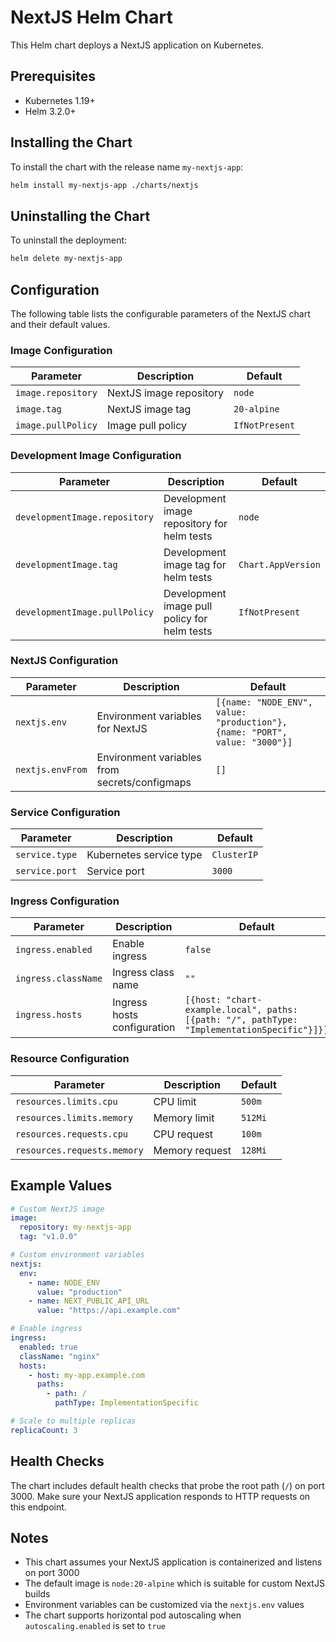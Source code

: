 # NextJS Helm Chart

This Helm chart deploys a NextJS application on Kubernetes.

## Prerequisites

- Kubernetes 1.19+
- Helm 3.2.0+

## Installing the Chart

To install the chart with the release name `my-nextjs-app`:

```bash
helm install my-nextjs-app ./charts/nextjs
```

## Uninstalling the Chart

To uninstall the deployment:

```bash
helm delete my-nextjs-app
```

## Configuration

The following table lists the configurable parameters of the NextJS chart and their default values.

### Image Configuration

| Parameter | Description | Default |
|-----------|-------------|---------|
| `image.repository` | NextJS image repository | `node` |
| `image.tag` | NextJS image tag | `20-alpine` |
| `image.pullPolicy` | Image pull policy | `IfNotPresent` |

### Development Image Configuration

| Parameter | Description | Default |
|-----------|-------------|---------|
| `developmentImage.repository` | Development image repository for helm tests | `node` |
| `developmentImage.tag` | Development image tag for helm tests | `Chart.AppVersion` |
| `developmentImage.pullPolicy` | Development image pull policy for helm tests | `IfNotPresent` |

### NextJS Configuration

| Parameter | Description | Default |
|-----------|-------------|---------|
| `nextjs.env` | Environment variables for NextJS | `[{name: "NODE_ENV", value: "production"}, {name: "PORT", value: "3000"}]` |
| `nextjs.envFrom` | Environment variables from secrets/configmaps | `[]` |

### Service Configuration

| Parameter | Description | Default |
|-----------|-------------|---------|
| `service.type` | Kubernetes service type | `ClusterIP` |
| `service.port` | Service port | `3000` |

### Ingress Configuration

| Parameter | Description | Default |
|-----------|-------------|---------|
| `ingress.enabled` | Enable ingress | `false` |
| `ingress.className` | Ingress class name | `""` |
| `ingress.hosts` | Ingress hosts configuration | `[{host: "chart-example.local", paths: [{path: "/", pathType: "ImplementationSpecific"}]}]` |

### Resource Configuration

| Parameter | Description | Default |
|-----------|-------------|---------|
| `resources.limits.cpu` | CPU limit | `500m` |
| `resources.limits.memory` | Memory limit | `512Mi` |
| `resources.requests.cpu` | CPU request | `100m` |
| `resources.requests.memory` | Memory request | `128Mi` |

## Example Values

```yaml
# Custom NextJS image
image:
  repository: my-nextjs-app
  tag: "v1.0.0"

# Custom environment variables
nextjs:
  env:
    - name: NODE_ENV
      value: "production"
    - name: NEXT_PUBLIC_API_URL
      value: "https://api.example.com"

# Enable ingress
ingress:
  enabled: true
  className: "nginx"
  hosts:
    - host: my-app.example.com
      paths:
        - path: /
          pathType: ImplementationSpecific

# Scale to multiple replicas
replicaCount: 3
```

## Health Checks

The chart includes default health checks that probe the root path (`/`) on port 3000. Make sure your NextJS application responds to HTTP requests on this endpoint.

## Notes

- This chart assumes your NextJS application is containerized and listens on port 3000
- The default image is `node:20-alpine` which is suitable for custom NextJS builds
- Environment variables can be customized via the `nextjs.env` values
- The chart supports horizontal pod autoscaling when `autoscaling.enabled` is set to `true`